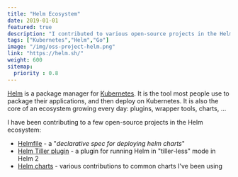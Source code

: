 ```yaml
---
title: "Helm Ecosystem"
date: 2019-01-01
featured: true
description: "I contributed to various open-source projects in the Helm ecosystem: Helmfile, Helm charts, Helm Tiller plugin."
tags: ["Kubernetes","Helm","Go"]
image: "/img/oss-project-helm.png"
link: "https://helm.sh/"
weight: 600
sitemap:
  priority : 0.8
---
```


[Helm](https://helm.sh/) is a package manager for [Kubernetes](https://kubernetes.io/). It is the tool most people use to package their applications, and then deploy on Kubernetes. It is also the core of an ecosystem growing every day: plugins, wrapper tools, charts, ...

I have been contributing to a few open-source projects in the Helm ecosystem:
- [Helmfile](https://github.com/roboll/helmfile/issues?q=author%3Avbehar) - a "*declarative spec for deploying helm charts*"
- [Helm Tiller plugin](https://github.com/rimusz/helm-tiller/issues?q=author%3Avbehar) - a plugin for running Helm in "tiller-less" mode in Helm 2
- [Helm charts](https://github.com/helm/charts/issues?q=author%3Avbehar) - various contributions to common charts I've been using
